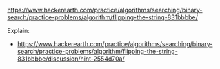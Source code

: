 https://www.hackerearth.com/practice/algorithms/searching/binary-search/practice-problems/algorithm/flipping-the-string-831bbbbe/

Explain:

- https://www.hackerearth.com/practice/algorithms/searching/binary-search/practice-problems/algorithm/flipping-the-string-831bbbbe/discussion/hint-2554d70a/

